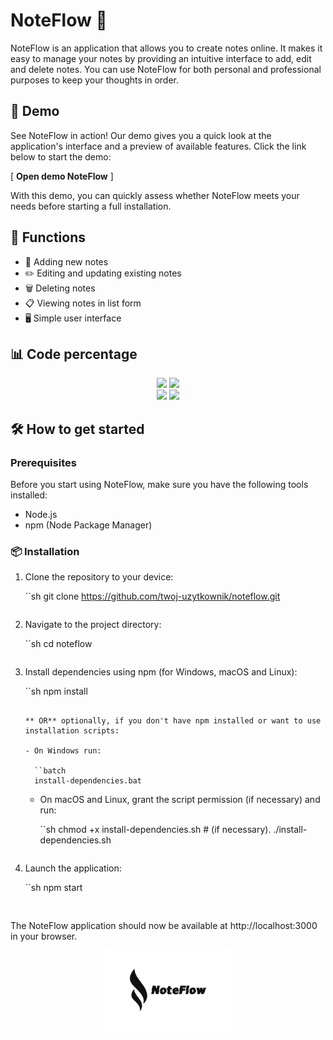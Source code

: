 # NoteFlow 📝

NoteFlow is an application that allows you to create notes online. It makes it easy to manage your notes by providing an intuitive interface to add, edit and delete notes. You can use NoteFlow for both personal and professional purposes to keep your thoughts in order.

## 🚀 Demo

See NoteFlow in action! Our demo gives you a quick look at the application's interface and a preview of available features. Click the link below to start the demo:

[ <a href="https://github.com/matiqueue/NoteFlow/tree/main/Beta-NoteFlow" style="text-decoration: none; font-weight: bold; text-decoration-color: white;">Open demo NoteFlow</a> ]

With this demo, you can quickly assess whether NoteFlow meets your needs before starting a full installation.

## 🌟 Functions
- 📌 Adding new notes
- ✏️ Editing and updating existing notes
- 🗑️ Deleting notes
- 📋 Viewing notes in list form
- 🖥️ Simple user interface

## 📊 Code percentage

<div align="center">
    <img src="https://img.shields.io/github/languages/top/matiqueue/NoteFlow?color=%23FFA500">
    <img src="https://img.shields.io/github/stars/matiqueue/NoteFlow?color=%FFFFFFF&logoColor=%FFFFFFF">
    <br>
    <img src="https://img.shields.io/github/last-commit/matiqueue/NoteFlow?color=%FFFFFFF&logoColor=%FFFFFFF">
    <img src="https://img.shields.io/github/commit-activity/w/matiqueue/NoteFlow?color=%23FFA500">
</div>

## 🛠 How to get started

### Prerequisites
Before you start using NoteFlow, make sure you have the following tools installed:

- Node.js
- npm (Node Package Manager)

### 📦 Installation

1. Clone the repository to your device:

   ``sh
   git clone https://github.com/twoj-uzytkownik/noteflow.git
   ```

2. Navigate to the project directory:

   ``sh
   cd noteflow
   ```

3. Install dependencies using npm (for Windows, macOS and Linux):

   ``sh
   npm install
   ```

   ** OR** optionally, if you don't have npm installed or want to use installation scripts:

   - On Windows run:

     ``batch
     install-dependencies.bat
     ```

   - On macOS and Linux, grant the script permission (if necessary) and run:

     ``sh
     chmod +x install-dependencies.sh # (if necessary).
     ./install-dependencies.sh
     ```

4. Launch the application:

   ``sh
   npm start
   ```


The NoteFlow application should now be available at http://localhost:3000 in your browser.

<div align="center" background-color="white">
    <img src="img/logo.png" width="40%" height="40%" />
</div>
